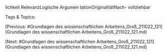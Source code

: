 lichkeit
RelevanzLogische 
Argumen
tationOriginalitätNach-
vollziehbar

   Tags & Topics:
   

[Previous: #Grundlagen des wissenschaftlichen Arbeitens_Groß_211022_121](Grundlagen des wissenschaftlichen Arbeitens_Groß_211022_121.md)

[Next: #Grundlagen des wissenschaftlichen Arbeitens_Groß_211022_121](Grundlagen des wissenschaftlichen Arbeitens_Groß_211022_121.md)
